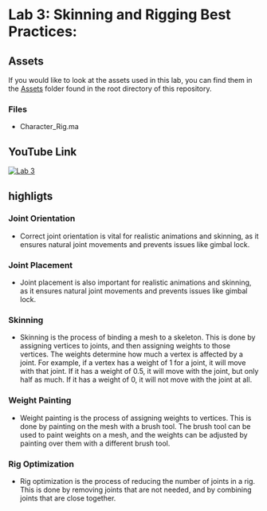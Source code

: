 ﻿# Lab 3: Skinning and Rigging Best Practices:

## Assets
If you would like to look at the assets used in this lab, you can find them in the [Assets](../Assets/) folder found in the root directory of this repository.

### Files
- Character_Rig.ma

## YouTube Link
[![Lab 3](https://studio.youtube.com/video/xAV58GWyyYk/edit)](https://youtu.be/xAV58GWyyYk)

## highligts
### Joint Orientation
- Correct joint orientation is vital for realistic animations and skinning, as it ensures natural joint movements and prevents issues like gimbal lock.
### Joint Placement
- Joint placement is also important for realistic animations and skinning, as it ensures natural joint movements and prevents issues like gimbal lock.
### Skinning
- Skinning is the process of binding a mesh to a skeleton. This is done by assigning vertices to joints, and then assigning weights to those vertices. The weights determine how much a vertex is affected by a joint. For example, if a vertex has a weight of 1 for a joint, it will move with that joint. If it has a weight of 0.5, it will move with the joint, but only half as much. If it has a weight of 0, it will not move with the joint at all.
### Weight Painting
- Weight painting is the process of assigning weights to vertices. This is done by painting on the mesh with a brush tool. The brush tool can be used to paint weights on a mesh, and the weights can be adjusted by painting over them with a different brush tool.
### Rig Optimization
- Rig optimization is the process of reducing the number of joints in a rig. This is done by removing joints that are not needed, and by combining joints that are close together.